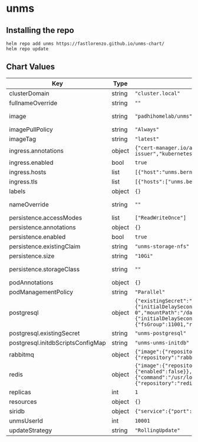 unms
====

## Installing the repo

```
helm repo add unms https://fastlorenzo.github.io/unms-chart/
helm repo update
```

## Chart Values

| Key | Type | Default | Description |
|-----|------|---------|-------------|
| clusterDomain | string | `"cluster.local"` | Kubernetes Cluster Domain |
| fullnameOverride | string | `""` |  |
| image | string | `"padhihomelab/unms"` | UNMS docker image name (use ubnt/unms for amd64, fastlorenzo/unms for arm/arm64) |
| imagePullPolicy | string | `"Always"` | UNMS docker image pull policy |
| imageTag | string | `"latest"` | UNMS docker image tag |
| ingress.annotations | object | `{"cert-manager.io/acme-challenge-type":"http01","cert-manager.io/cluster-issuer":"step-issuer","kubernetes.io/ingress.class":"nginx","nginx.ingress.kubernetes.io/backend-protocol":"HTTPS"}` | Ingress annotations |
| ingress.enabled | bool | `true` | Enable Ingress controller |
| ingress.hosts | list | `[{"host":"unms.bernardi.local","paths":["/"]}]` | Ingress hosts configuration |
| ingress.tls | list | `[{"hosts":["unms.bernardi.local"],"secretName":"unms-bernardi-local-tls"}]` | Ingress TLS configuration |
| labels | object | `{}` | UNMS pod extra labels |
| nameOverride | string | `""` | String to partially override unms.fullname template (will maintain the release name) |
| persistence.accessModes | list | `["ReadWriteOnce"]` | UNMS storage access modes |
| persistence.annotations | object | `{}` |  |
| persistence.enabled | bool | `true` | Persist UNMS data |
| persistence.existingClaim | string | `"unms-storage-nfs"` | Name of existing PVC for UNMS data |
| persistence.size | string | `"10Gi"` | UNMS storage size |
| persistence.storageClass | string | `""` | UNMS PV storage class name, keep empty to use default. Not used if `existingClaim` is set. |
| podAnnotations | object | `{}` | Annotations for UNMS pods |
| podManagementPolicy | string | `"Parallel"` | UNMS pods management policy |
| postgresql | object | `{"existingSecret":"unms-postgresql","image":{"repository":"postgres","tag":9.6},"initdbScriptsConfigMap":"unms-unms-initdb","livenessProbe":{"initialDelaySeconds":120},"persistence":{"existingClaim":"unms-postgresql-0","mountPath":"/data","size":"20Gi"},"postgresqlDataDir":"/data/data","postgresqlDatabase":"unms","postgresqlUsername":"unms","readinessProbe":{"initialDelaySeconds":120},"resources":{"requests":{"cpu":"100m","memory":"128Mi"}},"securityContext":{"fsGroup":11001,"runAsUser":10001},"volumePermissions":{"enabled":true,"image":{"repository":"postgres","tag":9.6}}}` | Bitnami PostgreSQL values to override (source)[https://github.com/helm/charts/issues/19132] |
| postgresql.existingSecret | string | `"unms-postgresql"` | Should be RELEASE_NAME-postgresql |
| postgresql.initdbScriptsConfigMap | string | `"unms-unms-initdb"` | Should be RELEASE_NAME-unms-initdb |
| rabbitmq | object | `{"image":{"repository":"rabbitmq","tag":"3.8-alpine"},"persistence":{"enabled":false},"volumePermissions":{"image":{"repository":"rabbitmq","tag":"3.8-alpine"}}}` | Bitnami RabbitMQ values to override |
| redis | object | `{"image":{"repository":"redis","tag":6},"master":{"command":"/usr/local/bin/docker-entrypoint.sh","persistence":{"enabled":false}},"persistence":{"enabled":false},"sentinel":{"image":{"repository":"redis","tag":6}},"slave":{"command":"/usr/local/bin/docker-entrypoint.sh","persistence":{"enabled":false}},"usePassword":false,"volumePermissions":{"image":{"repository":"redis","tag":6}}}` | Bitnami Redis values to override |
| replicas | int | `1` | Number of UNMS replicas |
| resources | object | `{}` | UNMS pods resources |
| siridb | object | `{"service":{"port":9000}}` | SiriDB values to override |
| unmsUserId | int | `10001` | UNMS User ID |
| updateStrategy | string | `"RollingUpdate"` | UNMS pods update strategy |
